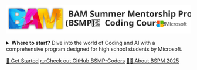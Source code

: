 <img src="_media/logos/bsmp_coders_banner.svg"> <!-- background image style="max-width: 100%; height: auto;" alt="logo"-->

<details>
<summary><b>Where to start?</b> Dive into the world of Coding and AI with a comprehensive program designed for high school students by Microsoft.</summary>

> Empower your future with advanced Python programming, AI tools, web development, and project-based learning.
> - 🌟 **Advanced Python Programming**
> - 📝 **AI Tools and Web Development**
> - 🎨 **Project-Based Learning**

</details>

[🚀 Get Started](/students/Getting-Started.md)
[👉Check out GitHub BSMP-Coders](https://github.com/BSMP-Coders) 
[🧑‍🏫 About BSPM 2025](/2025/README.md) 
<!--[🧑‍🏫 About BSPM](program/bspm24_coding_program.md) 
[📘 Lesson Plan](/lessons/lesson_summary.md)-->
<!--[📘 Learning Resources](/program/learning_resources.md)⚠️-->
